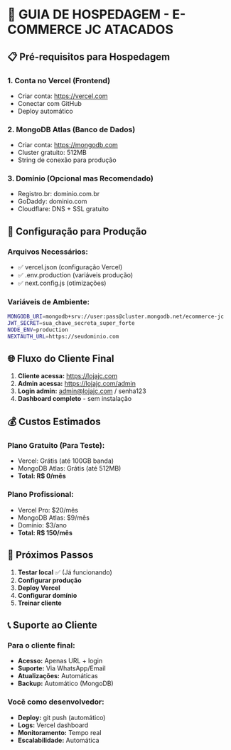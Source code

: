 # 🚀 GUIA DE HOSPEDAGEM - E-COMMERCE JC ATACADOS

## 📋 Pré-requisitos para Hospedagem

### 1. Conta no Vercel (Frontend)
- Criar conta: https://vercel.com
- Conectar com GitHub
- Deploy automático

### 2. MongoDB Atlas (Banco de Dados)
- Criar conta: https://mongodb.com
- Cluster gratuito: 512MB
- String de conexão para produção

### 3. Domínio (Opcional mas Recomendado)
- Registro.br: dominio.com.br
- GoDaddy: dominio.com
- Cloudflare: DNS + SSL gratuito

## 🔧 Configuração para Produção

### Arquivos Necessários:
- ✅ vercel.json (configuração Vercel)
- ✅ .env.production (variáveis produção)
- ✅ next.config.js (otimizações)

### Variáveis de Ambiente:
```bash
MONGODB_URI=mongodb+srv://user:pass@cluster.mongodb.net/ecommerce-jc
JWT_SECRET=sua_chave_secreta_super_forte
NODE_ENV=production
NEXTAUTH_URL=https://seudominio.com
```

## 🌐 Fluxo do Cliente Final

1. **Cliente acessa:** https://lojajc.com
2. **Admin acessa:** https://lojajc.com/admin
3. **Login admin:** admin@lojajc.com / senha123
4. **Dashboard completo** - sem instalação

## 💰 Custos Estimados

### Plano Gratuito (Para Teste):
- Vercel: Grátis (até 100GB banda)
- MongoDB Atlas: Grátis (até 512MB)
- **Total: R$ 0/mês**

### Plano Profissional:
- Vercel Pro: $20/mês
- MongoDB Atlas: $9/mês  
- Domínio: $3/ano
- **Total: R$ 150/mês**

## 🚀 Próximos Passos

1. **Testar local** ✅ (Já funcionando)
2. **Configurar produção** 
3. **Deploy Vercel**
4. **Configurar domínio**
5. **Treinar cliente**

## 📞 Suporte ao Cliente

### Para o cliente final:
- **Acesso:** Apenas URL + login
- **Suporte:** Via WhatsApp/Email
- **Atualizações:** Automáticas
- **Backup:** Automático (MongoDB)

### Você como desenvolvedor:
- **Deploy:** git push (automático)
- **Logs:** Vercel dashboard
- **Monitoramento:** Tempo real
- **Escalabilidade:** Automática

